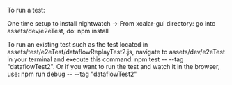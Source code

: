 To run a test:

One time setup to install nightwatch -> From xcalar-gui directory: go into assets/dev/e2eTest, do: npm install

To run an existing test such as the test located in assets/test/e2eTest/dataflowReplayTest2.js,  navigate to assets/dev/e2eTest in your terminal and execute this command:
npm test -- --tag "dataflowTest2".
Or if you want to run the test and watch it in the browser, use:
npm run debug -- --tag "dataflowTest2"